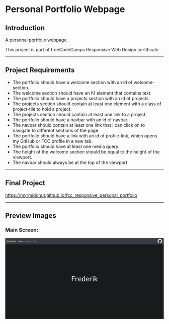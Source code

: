 # Personal Portfolio Webpage

## Introduction
A personal portfolio webpage.

This project is part of freeCodeCamps Responsive Web Design certificate.

***

## Project Requirements
* The portfolio should have a welcome section with an id of welcome-section.
* The welcome section should have an h1 element that contains text.
* The portfolio should have a projects section with an id of projects.
* The projects section should contain at least one element with a class of project-tile to hold a project.
* The projects section should contain at least one link to a project.
* The portfolio should have a navbar with an id of navbar.
* The navbar should contain at least one link that I can click on to navigate to different sections of the page.
* The portfolio should have a link with an id of profile-link, which opens my GitHub or FCC profile in a new tab.
* The portfolio should have at least one media query.
* The height of the welcome section should be equal to the height of the viewport.
* The navbar should always be at the top of the viewport.

***

## Final Project
https://myrmidonut.github.io/fcc_responsive_personal_portfolio

***

## Preview Images
### Main Screen:
![Personal Portfolio Webpage](readme_images/personal-portfolio-webpage.png)
